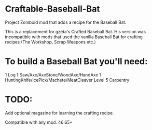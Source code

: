 # Craftable-Baseball-Bat
Project Zomboid mod that adds a recipe for the Baseball Bat.

This is a replacement for gzeta's Crafted Baseball Bat. 
His version was incompatible with mods that used the vanilla Baseball Bat for crafting recipes (The Workshop, Scrap Weapons etc.)

# To build a Baseball Bat you'll need:
1 Log
1 Saw/Axe/AxeStone/WoodAxe/HandAxe
1 HuntingKnife/IcePick/Machete/MeatCleaver
Level 5 Carpentry

# TODO: 
Add optional magazine for learning the crafting recipe.

Compatible with any mod. 46.65+
